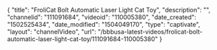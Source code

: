 {
    "title": "FroliCat Bolt Automatic Laser Light Cat Toy",
    "description": "",
    "channelid": "111091684",
    "videoid": "110005380",
    "date_created": "1502525434",
    "date_modified": "1504049170",
    "type": "captivate",
    "layout": "channelVideo",
    "url": "\/bbbusa-latest-videos\/frolicat-bolt-automatic-laser-light-cat-toy\/111091684-110005380"
}